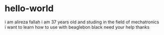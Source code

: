 # hello-world
i am alireza fallah
i am 37 years old and studing in the field of mechatronics
i want to learn how to use with beaglebon black
need your help
thanks
